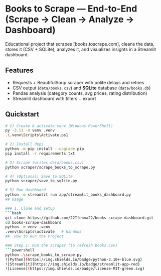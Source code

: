 # Books to Scrape — End-to-End (Scrape → Clean → Analyze → Dashboard)

Educational project that scrapes [books.toscrape.com], cleans the data, stores it (CSV + SQLite), analyzes it, and visualizes insights in a Streamlit dashboard.

## Features
- Requests + BeautifulSoup scraper with polite delays and retries
- CSV output (`data/books.csv`) and **SQLite** database (`data/books.db`)
- Pandas analysis (category counts, avg prices, rating distribution)
- Streamlit dashboard with filters + export

## Quickstart

```bash
# 1) Create & activate venv (Windows PowerShell)
py -3.11 -m venv .venv
.\.venv\Scripts\Activate.ps1

# 2) Install deps
python -m pip install --upgrade pip
pip install -r requirements.txt

# 3) Scrape (writes data/books.csv)
python scraper/scrape_books_to_scrape.py

# 4) (Optional) Save to SQLite
python scraper/save_to_sqlite.py

# 5) Run dashboard
python -m streamlit run app/streamlit_books_dashboard.py
## Usage

### 1. Clone and setup
```bash
git clone https://github.com/22Ifeoma22/books-scrape-dashboard.git
cd books-scrape-dashboard
python -m venv .venv
.venv\Scripts\activate   # Windows
##  How to Run the Project

### Step 1: Run the scraper (to refresh books.csv)
```powershell
python .\scrape_books_to_scrape.py
![Python](https://img.shields.io/badge/python-3.10+-blue.svg)
![Streamlit](https://img.shields.io/badge/streamlit-app-red)
![License](https://img.shields.io/badge/license-MIT-green.svg)
